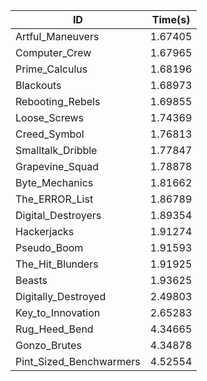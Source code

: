 |ID|Time(s)|
|-|-|
|Artful_Maneuvers|1.67405|
|Computer_Crew|1.67965|
|Prime_Calculus|1.68196|
|Blackouts|1.68973|
|Rebooting_Rebels|1.69855|
|Loose_Screws|1.74369|
|Creed_Symbol|1.76813|
|Smalltalk_Dribble|1.77847|
|Grapevine_Squad|1.78878|
|Byte_Mechanics|1.81662|
|The_ERROR_List|1.86789|
|Digital_Destroyers|1.89354|
|Hackerjacks|1.91274|
|Pseudo_Boom|1.91593|
|The_Hit_Blunders|1.91925|
|Beasts|1.93625|
|Digitally_Destroyed|2.49803|
|Key_to_Innovation|2.65283|
|Rug_Heed_Bend|4.34665|
|Gonzo_Brutes|4.34878|
|Pint_Sized_Benchwarmers|4.52554|

